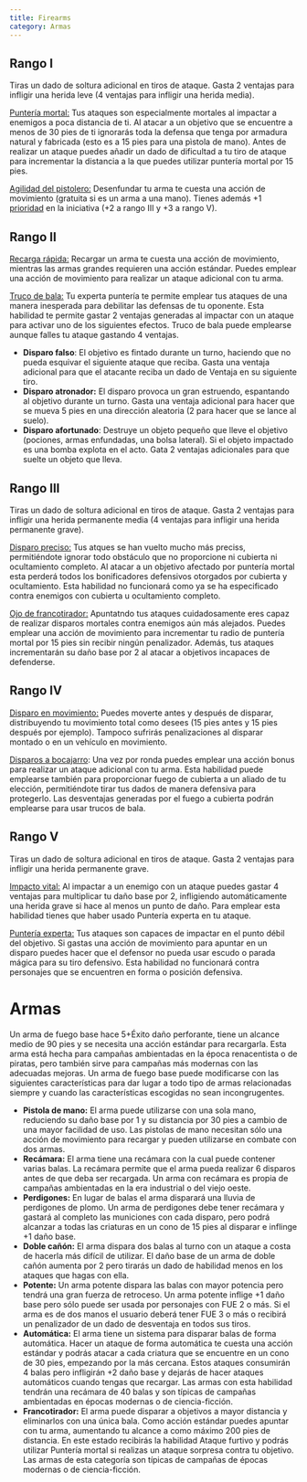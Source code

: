 ```yaml
---
title: Firearms
category: Armas
---
```


## Rango I

Tiras un dado de soltura adicional en tiros de ataque. Gasta 2 ventajas para infligir una herida leve (4 ventajas para infligir una herida media).

<u>Puntería mortal:</u> Tus ataques son especialmente mortales al impactar a enemigos a poca distancia de ti. Al atacar a un objetivo que se encuentre a menos de 30 pies de ti ignorarás toda la defensa que tenga por armadura natural y fabricada (esto es a 15 pies para una pìstola de mano). Antes de realizar un ataque puedes añadir un dado de dificultad a tu tiro de ataque para incrementar la distancia a la que puedes utilizar puntería mortal por 15 pies.

<u>Agilidad del pistolero:</u> Desenfundar tu arma te cuesta una acción de movimiento (gratuita si es un arma a una mano). Tienes además +1 [prioridad](https://raldamain.com/rules/Reglas%20principales/prioridad.html) en la iniciativa (+2 a rango III y +3 a rango V). 

## Rango II

<u>Recarga rápida:</u> Recargar un arma te cuesta una acción de movimiento, mientras las armas grandes requieren una acción estándar. Puedes emplear una acción de movimiento para realizar un ataque adicional con tu arma.

<u>Truco de bala:</u> Tu experta puntería te permite emplear tus ataques de una manera inesperada para debilitar las defensas de tu oponente. Esta habilidad te permite gastar 2 ventajas generadas al impactar con un ataque para activar uno de los siguientes efectos. Truco de bala puede emplearse aunque falles tu ataque gastando 4 ventajas.

- **Disparo falso**: El objetivo es fintado durante un turno, haciendo que no pueda esquivar el siguiente ataque que reciba. Gasta una ventaja adicional para que el atacante reciba un dado de Ventaja en su siguiente tiro.
- **Disparo atronador:** El disparo provoca un gran estruendo, espantando al objetivo durante un turno. Gasta una ventaja adicional para hacer que se mueva 5 pies en una dirección aleatoria (2 para hacer que se lance al suelo).
- **Disparo afortunado**: Destruye un objeto pequeño que lleve el objetivo (pociones, armas enfundadas, una bolsa lateral). Si el objeto impactado es una bomba explota en el acto. Gata 2 ventajas adicionales para que suelte un objeto que lleva.

## Rango III

Tiras un dado de soltura adicional en tiros de ataque. Gasta 2 ventajas para infligir una herida permanente media (4 ventajas para infligir una herida permanente grave).

<u>Disparo preciso:</u> Tus atques se han vuelto mucho más preciss, permitiéndote ignorar todo obstáculo que no proporcione ni cubierta ni ocultamiento completo. Al atacar a un objetivo afectado por puntería mortal esta perderá todos los bonificadores defensivos otorgados por cubierta y ocultamiento. Esta habilidad no funcionará como ya se ha especificado contra enemigos con cubierta u ocultamiento completo.

<u>Ojo de francotirador:</u> Apuntatndo tus ataques cuidadosamente eres capaz de realizar disparos mortales contra enemigos aún más alejados. Puedes emplear una acción de movimiento para incrementar tu radio de puntería mortal por 15 pies sin recibir ningún penalizador. Además, tus ataques incrementarán su daño base por 2 al atacar a objetivos incapaces de defenderse.

## Rango IV

<u>Disparo en movimiento:</u> Puedes moverte antes y después de disparar, distribuyendo tu movimiento total como desees (15 pies antes y 15 pies después por ejemplo). Tampoco sufrirás penalizaciones al disparar montado o en un vehículo en movimiento.

<u>Disparos a bocajarro</u>: Una vez por ronda puedes emplear una acción bonus para realizar un ataque adicional con tu arma. Esta habilidad puede emplearse también para proporcionar fuego de cubierta a un aliado de tu elección, permitiéndote tirar tus dados de manera defensiva para protegerlo. Las desventajas generadas por el fuego a cubierta podrán emplearse para usar trucos de bala.

## Rango V

Tiras un dado de soltura adicional en tiros de ataque. Gasta 2 ventajas para infligir una herida permanente grave.

<u>Impacto vital:</u> Al impactar a un enemigo con un ataque puedes gastar 4 ventajas para multiplicar tu daño base por 2, infligiendo automáticamente una herida grave si hace al menos un punto de daño. Para emplear esta habilidad tienes que haber usado Puntería experta en tu ataque.

<u>Puntería experta:</u> Tus ataques son capaces de impactar en el punto débil del objetivo. Si gastas una acción de movimiento para apuntar en un disparo puedes hacer que el defensor no pueda usar escudo o parada mágica para su tiro defensivo. Esta habilidad no funcionará contra personajes que se encuentren en forma o posición defensiva.

# Armas

Un arma de fuego base hace 5+Éxito daño perforante, tiene un alcance medio de 90 pies y se necesita una acción estándar para recargarla. Esta arma está hecha para campañas ambientadas en la época renacentista o de piratas, pero también sirve para campañas más modernas con las adecuadas mejoras. Un arma de fuego base puede modificarse con las siguientes características para dar lugar a todo tipo de armas relacionadas siempre y cuando las características escogidas no sean incongrugentes.

- **Pistola de mano:** El arma puede utilizarse con una sola mano, reduciendo su daño base por 1 y su distancia por 30 pies a cambio de una mayor facilidad de uso. Las pistolas de mano necesitan sólo una acción de movimiento para recargar y pueden utilizarse en combate con dos armas.
- **Recámara:** El arma tiene una recámara con la cual puede contener varias balas. La recámara permite que el arma pueda realizar 6 disparos antes de que deba ser recargada. Un arma con recámara es propia de campañas ambientadas en la era industrial o del viejo oeste. 
- **Perdigones:** En lugar de balas el arma disparará una lluvia de perdigones de plomo. Un arma de perdigones debe tener recámara y gastará al completo las municiones con cada disparo, pero podrá alcanzar a todas las criaturas en un cono de 15 pies al disparar e inflinge +1 daño base. 
- **Doble cañón:** El arma dispara dos balas al turno con un ataque a costa de hacerla más difícil de utilizar. El daño base de un arma de doble cañón aumenta por 2 pero tirarás un dado de habilidad menos en los ataques que hagas con ella.
- **Potente:** Un arma potente dispara las balas con mayor potencia pero tendrá una gran fuerza de retroceso. Un arma potente inflige +1 daño base pero sólo puede ser usada por personajes con FUE 2 o más. Si el arma es de dos manos el usuario deberá tener FUE 3 o más o recibirá un penalizador de un dado de desventaja en todos sus tiros.
- **Automática:** El arma tiene un sistema para disparar balas de forma automática. Hacer un ataque de forma automática te cuesta una acción estándar y podrás atacar a cada criatura que se encuentre en un cono de 30 pies, empezando por la más cercana. Estos ataques consumirán 4 balas pero infligirán +2 daño base y dejarás de hacer ataques automáticos cuando tengas que recargar. Las armas con esta habilidad tendrán una recámara de 40 balas y son típicas de campañas ambientadas en épocas modernas o de ciencia-ficción.
- **Francotirador:** El arma puede disparar a objetivos a mayor distancia y eliminarlos con una única bala. Como acción estándar puedes apuntar con tu arma, aumentando tu alcance a como máximo 200 pies de distancia. En este estado recibirás la habilidad Ataque furtivo y podrás utilizar Puntería mortal si realizas un ataque sorpresa contra tu objetivo. Las armas de esta categoría son típicas de campañas de épocas modernas o de ciencia-ficción.

